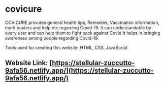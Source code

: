 # covicure
COVICURE provides general health tips, Remedies, Vaccination information, myth busters and help etc.regarding Covid-19. It can understandable by every user and can help them to fight back against Covid.It helps in bringing awareness among people regarding Covid-19.

Tools used for creating this website: HTML, CSS, JavaScript

## Website Link: [https://stellular-zuccutto-9afa56.netlify.app/](https://stellular-zuccutto-9afa56.netlify.app/)
